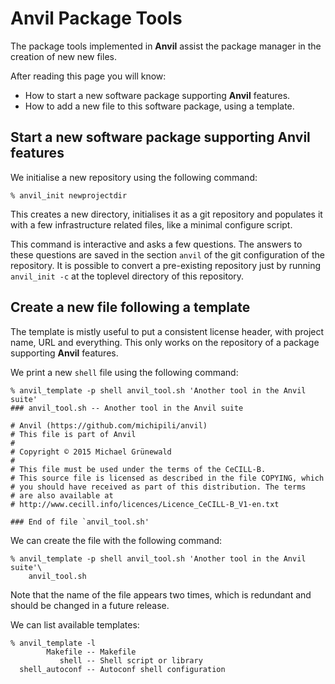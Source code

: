 # Anvil Package Tools

The package tools implemented in **Anvil** assist the package manager
in the creation of new new files.

After reading this page you will know:

- How to start a new software package supporting **Anvil** features.
- How to add a new file to this software package, using a template.


## Start a new software package supporting Anvil features

We initialise a new repository using the following command:

```console
% anvil_init newprojectdir
```

This creates a new directory, initialises it as a git repository and
populates it with a few infrastructure related files, like a minimal
configure script.

This command is interactive and asks a few questions.  The answers to
these questions are saved in the section `anvil` of the git
configuration of the repository.  It is possible to convert a pre-existing
repository just by running `anvil_init -c` at the toplevel directory
of this repository.


## Create a new file following a template

The template is mistly useful to put a consistent license header, with
project name, URL and everything.  This only works on the repository
of a package supporting **Anvil** features.


We print a new `shell` file using the following command:

```console
% anvil_template -p shell anvil_tool.sh 'Another tool in the Anvil suite'
### anvil_tool.sh -- Another tool in the Anvil suite

# Anvil (https://github.com/michipili/anvil)
# This file is part of Anvil
#
# Copyright © 2015 Michael Grünewald
#
# This file must be used under the terms of the CeCILL-B.
# This source file is licensed as described in the file COPYING, which
# you should have received as part of this distribution. The terms
# are also available at
# http://www.cecill.info/licences/Licence_CeCILL-B_V1-en.txt

### End of file `anvil_tool.sh'
```

We can create the file with the following command:

```console
% anvil_template -p shell anvil_tool.sh 'Another tool in the Anvil suite'\
    anvil_tool.sh
```

Note that the name of the file appears two times, which is redundant
and should be changed in a future release.


We can list available templates:

```console
% anvil_template -l
        Makefile -- Makefile
           shell -- Shell script or library
  shell_autoconf -- Autoconf shell configuration
```
